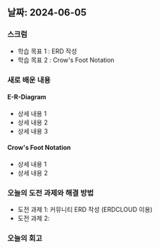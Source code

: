 ## 날짜: 2024-06-05

### 스크럼
- 학습 목표 1 : ERD 작성
- 학습 목표 2 : Crow's Foot Notation

### 새로 배운 내용
#### E-R-Diagram
- 상세 내용 1
- 상세 내용 2
- 상세 내용 3

#### Crow's Foot Notation
- 상세 내용 1
- 상세 내용 2

### 오늘의 도전 과제와 해결 방법
- 도전 과제 1: 커뮤니티 ERD 작성 (ERDCLOUD 이용)
- 도전 과제 2: 

### 오늘의 회고
